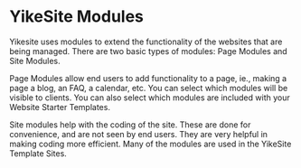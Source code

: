 # YikeSite Modules

Yikesite uses modules to extend the functionality of the websites that are being managed. There are two basic types of modules: Page Modules and Site Modules.

Page Modules allow end users to add functionality to a page, ie., making a page a blog, an FAQ, a calendar, etc. You can select which modules will be visible to clients. You can also select which modules are included with your Website Starter Templates. 

Site modules help with the coding of the site. These are done for convenience, and are not seen by end users. They are very helpful in making coding more efficient. Many of the modules are used in the YikeSite Template Sites.

